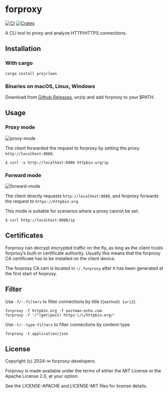 # forproxy

[![CI](https://github.com/sigoden/forproxy/actions/workflows/ci.yaml/badge.svg)](https://github.com/sigoden/forproxy/actions/workflows/ci.yaml)
[![Crates](https://img.shields.io/crates/v/forproxy.svg)](https://crates.io/crates/forproxy)

A CLI tool to proxy and analyze HTTP/HTTPS connections.

## Installation

### With cargo

```
cargo install projclean
```

### Binaries on macOS, Linux, Windows

Download from [Github Releases](https://github.com/sigoden/forproxy/releases), unzip and add forproxy to your $PATH.

## Usage

### Proxy mode

![proxy-mode](https://github.com/sigoden/forproxy/assets/4012553/3649172b-5f8c-40ee-8600-d965eeecc924)


The client forwarded the request to forproxy by setting the proxy `http://localhost:8088`.

```
$ curl -x http://localhost:8088 httpbin.org/ip
```

### Forward mode

![forward-mode](https://github.com/sigoden/forproxy/assets/4012553/74e54b98-92fb-45bb-8d87-3f18e3596a00)

The client directly requests `http://localhost:8088`, and forproxy forwards the request to `https://httpbin.org`.

This mode is suitable for scenarios where a proxy cannot be set.

```
$ curl http://localhost:8088/ip
```

## Certificates

Forproxy can decrypt encrypted traffic on the fly, as long as the client trusts forproxy’s built-in certificate authority. Usually this means that the forproxy CA certificate has to be installed on the client device.

The forproxy CA cert is located in `~/.forproxy` after it has been generated at the first start of forproxy.

## Filter

Use `-f/--filters` to filter connections by title (`{method} {uri}`).

```
forproxy -f httpbin.org -f postman-echo.com
forproxy -f '/^(get|post) https:\/\/httpbin.org/'
```

Use `-t/--type-filters` to filter connections by content-type
```
forproxy -t application/json
```

## License

Copyright (c) 2024-∞ forproxy-developers.

Forproxy is made available under the terms of either the MIT License or the Apache License 2.0, at your option.

See the LICENSE-APACHE and LICENSE-MIT files for license details.